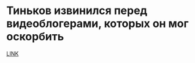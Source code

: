 # Тиньков извинился перед видеоблогерами, которых он мог оскорбить



[LINK](https://varlamov.ru/2571998.html)